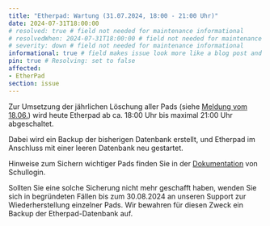 ```yaml
---
title: "Etherpad: Wartung (31.07.2024, 18:00 - 21:00 Uhr)"
date: 2024-07-31T18:00:00
# resolved: true # field not needed for maintenance informational
# resolvedWhen: 2024-07-31T18:00:00 # field not needed for maintenance informational
# severity: down # field not needed for maintenance informational
informational: true # field makes issue look more like a blog post and removes any references to downtime length
pin: true # Resolving: set to false
affected:
- EtherPad
section: issue
---
```


Zur Umsetzung der jährlichen Löschung aller Pads (siehe [Meldung vom 18.06.](https://status.schullogin.de/issues/2024-08-01t0000--etherpad_aenderungen_zugangsbeschraenkung_und_jaehrliche_loeschung_01.08.2024/)) wird heute Etherpad ab ca. 18:00 Uhr bis maximal 21:00 Uhr abgeschaltet.

Dabei wird ein Backup der bisherigen Datenbank erstellt, und Etherpad im Anschluss mit einer leeren Datenbank neu gestartet. 

Hinweise zum Sichern wichtiger Pads finden Sie in der [Dokumentation](https://docs.schullogin.de/20-Werkzeuge/25-Etherpad/Index.html) von Schullogin.

Sollten Sie eine solche Sicherung nicht mehr geschafft haben, wenden Sie sich in begründeten Fällen bis zum 30.08.2024 an unseren Support zur Wiederherstellung einzelner Pads.  Wir bewahren für diesen Zweck ein Backup der Etherpad-Datenbank auf.

